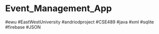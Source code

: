 # Event_Management_App
#ewu #EastWestUniversity #andriodproject #CSE489 #java #xml #sqlite #firebase #JSON
